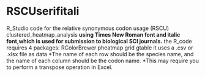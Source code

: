 # RSCUserifitali
R_Studio code for the relative synonymous codon usage (RSCU) clustered_heatmap_analysis 
**using Times New Roman font and italic font,which is used for submission to biological SCI journals.**
the R_code requires 4 packages: RColorBrewer  pheatmap  grid  gtable
it uses a .csv or .xlsx file as data
*The name of each row should be the species name, and the name of each column should be the codon name.
*This may require you to perform a transpose operation in Excel.
